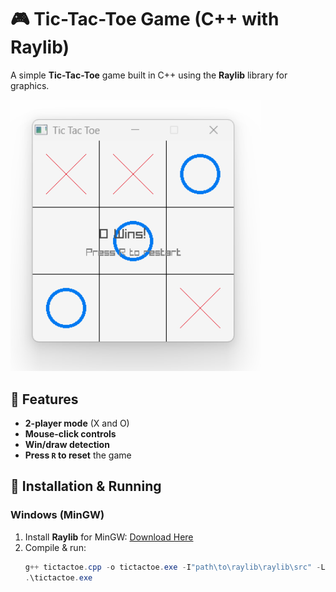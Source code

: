# 🎮 Tic-Tac-Toe Game (C++ with Raylib)

A simple **Tic-Tac-Toe** game built in C++ using the **Raylib** library for graphics.

<img src="Screenshot%202025-05-02%20222145.png" width="400">

## 🚀 Features
- **2-player mode** (X and O)
- **Mouse-click controls**
- **Win/draw detection**
- **Press `R` to reset** the game

## 🔧 Installation & Running
### **Windows (MinGW)**
1. Install **Raylib** for MinGW: [Download Here](https://www.raylib.com)
2. Compile & run:
   ```powershell
   g++ tictactoe.cpp -o tictactoe.exe -I"path\to\raylib\raylib\src" -L"path\to\raylib\raylib\src" -lraylib -lopengl32 -lgdi32 -lwinmm
   .\tictactoe.exe
